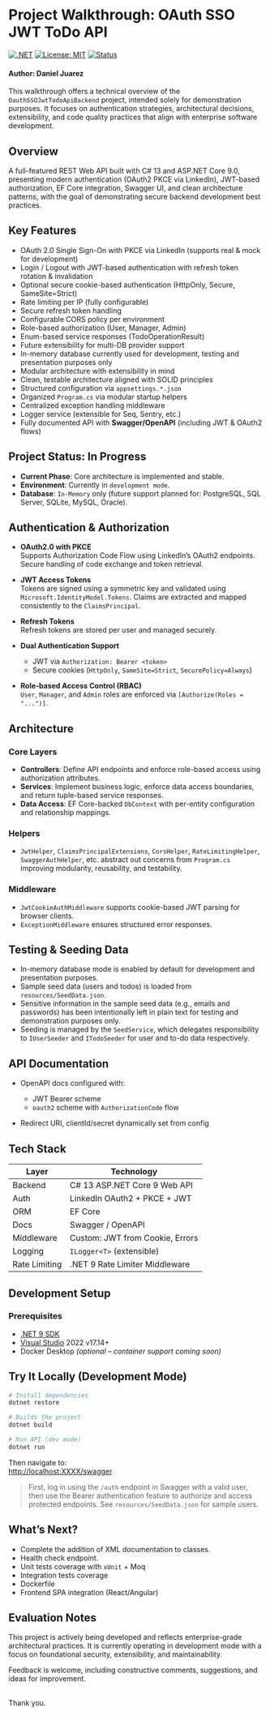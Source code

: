 # Project Walkthrough: OAuth SSO JWT ToDo API
[![.NET](https://img.shields.io/badge/.NET-9.0-blueviolet)](https://dotnet.microsoft.com/en-us/)
[![License: MIT](https://img.shields.io/badge/license-MIT-green.svg)](LICENSE)
[![Status](https://img.shields.io/badge/status-in--progress-yellow.svg)](#)

#### Author: Daniel Juarez

This walkthrough offers a technical overview of the `OauthSSOJwtTodoApiBackend` project, intended solely for demonstration purposes. It focuses on authentication strategies, architectural decisions, extensibility, and code quality practices that align with enterprise software development.

## Overview

A full-featured REST Web API built with C# 13 and ASP.NET Core 9.0, presenting modern authentication (OAuth2 PKCE via LinkedIn), JWT-based authorization, EF Core integration, Swagger UI, and clean architecture patterns, with the goal of demonstrating secure backend development best practices.

## Key Features

* OAuth 2.0 Single Sign-On with PKCE via LinkedIn (supports real & mock for development)
* Login / Logout with JWT-based authentication with refresh token rotation & invalidation
* Optional secure cookie-based authentication (HttpOnly, Secure, SameSite=Strict)
* Rate limiting per IP (fully configurable)
* Secure refresh token handling
* Configurable CORS policy per environment
* Role-based authorization (User, Manager, Admin)
* Enum-based service responses (TodoOperationResult)
* Future extensibility for multi-DB provider support
* In-memory database currently used for development, testing and presentation purposes only
* Modular architecture with extensibility in mind
* Clean, testable architecture aligned with SOLID principles
* Structured configuration via `appsettings.*.json`
* Organized `Program.cs` via modular startup helpers
* Centralized exception handling middleware
* Logger service (extensible for Seq, Sentry, etc.)
* Fully documented API with **Swagger/OpenAPI** (including JWT & OAuth2 flows)

## Project Status: In Progress
* **Current Phase**: Core architecture is implemented and stable.
* **Environment**: Currently in `development mode`.
* **Database**: `In-Memory` only (future support planned for: PostgreSQL, SQL Server, SQLite, MySQL, Oracle).

## Authentication & Authorization

* **OAuth2.0 with PKCE**<br>
  Supports Authorization Code Flow using LinkedIn’s OAuth2 endpoints. Secure handling of code exchange and token retrieval.

* **JWT Access Tokens**<br>
  Tokens are signed using a symmetric key and validated using `Microsoft.IdentityModel.Tokens`. Claims are extracted and mapped consistently to the `ClaimsPrincipal`.

* **Refresh Tokens**<br>
  Refresh tokens are stored per user and managed securely.

* **Dual Authentication Support**

  * JWT via `Authorization: Bearer <token>`
  * Secure cookies (`HttpOnly`, `SameSite=Strict`, `SecurePolicy=Always`)

* **Role-based Access Control (RBAC)**<br>
  `User`, `Manager`, and `Admin` roles are enforced via `[Authorize(Roles = "...")]`.

## Architecture

### Core Layers

* **Controllers**: Define API endpoints and enforce role-based access using authorization attributes.
* **Services**: Implement business logic, enforce data access boundaries, and return tuple-based service responses.
* **Data Access**: EF Core-backed `DbContext` with per-entity configuration and relationship mappings.

### Helpers

* `JwtHelper`, `ClaimsPrincipalExtensions`, `CorsHelper`, `RateLimitingHelper`, `SwaggerAuthHelper`, etc. abstract out concerns from `Program.cs` improving modularity, reusability, and testability.

### Middleware

* `JwtCookieAuthMiddleware` supports cookie-based JWT parsing for browser clients.
* `ExceptionMiddleware` ensures structured error responses.

## Testing & Seeding Data

* In-memory database mode is enabled by default for development and presentation purposes.
* Sample seed data (users and todos) is loaded from `resources/SeedData.json`.
* Sensitive information in the sample seed data (e.g., emails and passwords) has been intentionally left in plain text for testing and demonstration purposes only.
* Seeding is managed by the `SeedService`, which delegates responsibility to `IUserSeeder` and `ITodoSeeder` for user and to-do data respectively.

## API Documentation

* OpenAPI docs configured with:

  * JWT Bearer scheme
  * `oauth2` scheme with `AuthorizationCode` flow
* Redirect URI, clientId/secret dynamically set from config


## Tech Stack

| Layer        | Technology                      |
|--------------|----------------------------------|
| Backend      | C# 13 ASP.NET Core 9 Web API     |
| Auth         | LinkedIn OAuth2 + PKCE + JWT     |
| ORM          | EF Core                          |
| Docs         | Swagger / OpenAPI                |
| Middleware   | Custom: JWT from Cookie, Errors  |
| Logging      | `ILogger<T>` (extensible)        |
| Rate Limiting| .NET 9 Rate Limiter Middleware   |

## Development Setup

### Prerequisites

* [.NET 9 SDK](https://dotnet.microsoft.com/download/dotnet/9.0)
* [Visual Studio](https://visualstudio.microsoft.com/) 2022 v17.14+
* Docker Desktop *(optional – container support coming soon)*

## Try It Locally (Development Mode)

```bash
# Install dependencies
dotnet restore

# Builds the project
dotnet build

# Run API (dev mode)
dotnet run
```

Then navigate to:<br>
[http://localhost:XXXX/swagger]()

> First, log in using the `/auth` endpoint in Swagger with a valid user, then use the Bearer authentication feature to authorize and access protected endpoints. See `resources/SeedData.json` for sample users.

## What’s Next?

* Complete the addition of XML documentation to classes.
* Health check endpoint.
* Unit tests coverage with `xUnit` + Moq
* Integration tests coverage
* Dockerfile
* Frontend SPA integration (React/Angular)


## Evaluation Notes

This project is actively being developed and reflects enterprise-grade architectural practices. It is currently operating in development mode with a focus on foundational security, extensibility, and maintainability.

Feedback is welcome, including constructive comments, suggestions, and ideas for improvement.

<br/>
Thank you.
